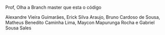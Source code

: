 Prof, Olha a Branch master que esta o código

Alexandre Vieira Guimarães,
Erick Silva Araujo,
Bruno Cardoso de Sousa,
Matheus Benedito Caminha Lima,
Maycon Mapurunga Rocha e
Gabriel Sousa Sales
